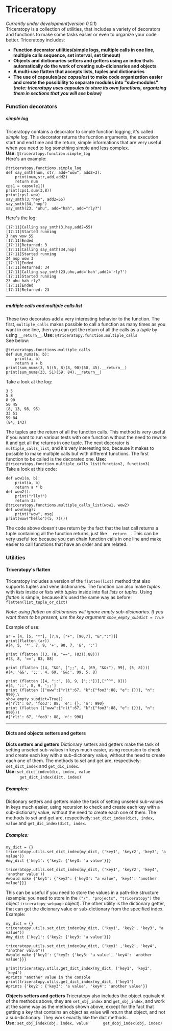 # Triceratopy
_Currently under development_(*version 0.0.1*)  
Triceratopy is a collection of utilities, that includes a variety of decorators and functions to make some tasks easier or even to organize your code better. Triceratopy includes:  
- **Function decorator utilities(simple logs, multiple calls in one line, multiple calls sequence, set interval, set timeout)**
- **Objects and dictionaries setters and getters using an index thats automatically do the work of creating sub-dicionaries and objects**
- **A multi-use flatten that accepts lists, tuples and dictionaries**
- **The use of capsules(_see capsules_) to make code organization easier and create the possibility to separate modules into "sub-modules" _(note: triceratopy uses capsules to store its own functions, organizing them in sections that you will see below)_**
### Function decorators
##### **simple log**
Triceratopy contains a decorator to simple function logging, it's called *simple log*. This decorator returns the fucntion arguments, the execution start and end time and the return, simple informations that are very useful when you need to log something simple and less complex.  
**Use:** `@triceratopy.function.simple_log`  
Here's an example:

    @triceratopy.functions.simple_log
    def say_smth(num, str, add="wow", add2=3):
        print(num,str,add,add2)
        return num
    cps1 = capsule1()
    print(cps1.sum(3,8))
    print(cps1.wow)
    say_smth(3,"hey", add2=55)
    say_smth(34,"nop")
    say_smth(23, "uhu", add="hah", add="rly?")

Here's the log:

    [17:11]Calling say_smth(3,hey,add2=55)
    [17:11]Started running
    3 hey wow 55
    [17:11]Ended
    [17:11]Returned: 3
    [17:11]Calling say_smth(34,nop)
    [17:11]Started running
    34 nop wow 3
    [17:11]Ended
    [17:11]Returned: 34
    [17:11]Calling say_smth(23,uhu,add='hah',add2='rly?')
    [17:11]Started running
    23 uhu hah rly?
    [17:11]Ended
    [17:11]Returned: 23
___
##### **multiple calls and multiple calls list**
These two decoratos add a very interesting behavior to the function. The first, `multiple_calls` makes possible to call a function as many times as you want in one line, then you can get the return of all the calls as a _tuple_ by using `__return__`.
**Use:** `@triceratopy.function.multiple_calls`  
See below:

    @triceratopy.functions.multiple_calls
    def sum_nums(a, b):
        print(a, b)
        return a + b
    print(sum_nums(3, 5)(5, 8)(8, 90)(50, 45).__return__)
    print(sum_nums(33, 51)(59, 84).__return__)
Take a look at the log:

    3 5
    5 8
    8 90
    50 45
    (8, 13, 98, 95)
    33 51
    59 84
    (84, 143)
The tuples are the return of all the function calls. This method is very useful if you want to run various tests with one function without the need to rewrite it and get all the returns in one tuple.
The next decorator is `multiple_calls_list`, and it's very interesting too, because it makes to possible to make multiple calls but with different functions. The first function to be called is the decorated one.
**Use:** `@triceratopy.function.multiple_calls_list(function2, function3)`  
Take a look at this code:

    def wow1(a, b):
        print(a, b)
        return a * b
    def wow2():
        print("rlly?")
        return 33
    @triceratopy.functions.multiple_calls_list(wow1, wow2)
    def wow(msg):
        print("wow", msg) 
    print(wow("hello")(5, 7)())
The code above doesn't use return by the fact that the last call returns a tuple containing all the function returns, just like `__return__`. This can be very useful too because you can chain function calls in one line and make easier to call functions that have an order and are related.
### Utilities
#### Triceratopy's flatten
Triceratopy includes a version of the `flatten(list)` method that also supports tuples and vene dictionaries. The function can also make _tuples_ with _lists_ inside or _lists_ with _tuples_ inside into flat _lists_ or _tuples_. Using _flatten_ is simple, because it's used the same way as before:  
`flatten(list_tuple_or_dict)`  
  
_Note: using flatten on dictionaries will ignore empty sub-dicionaries. If you want them to be present, use the key argument `show_empty_subdict = True`_  
  
Example of use:  
  
    ar = [4, [5, "*"], [7,9, ["+", [90,7], "&",":"]]]
    print(flatten (ar))
    #[4, 5, '*', 7, 9, '+', 90, 7, '&', ':']
    
    print (flatten ((3, (8, "==", (83)),88)))
    #(3, 8, '==', 83, 88)
    
    print (flatten ((4, "&&", [";;", 4, (69, "&&:"), 99], (5, 8))))
    #(4, '&&', ';;', 4, 69, '&&:', 99, 5, 8)
    
    print (flatten ([4, "::", (8, 9, [";;"])],["^^", 8]))
    #[4, '::', 8, 9, ';;']
    print (flatten ({"oww":{"rlt":67, "k":{"foo3":88, "e": {}}}, "n": 990},\
    show_empty_subdict=True))
    #{'rlt': 67, 'foo3': 88, 'e': {}, 'n': 990}
    print (flatten ({"oww":{"rlt":67, "k":{"foo3":88, "e": {}}}, "n": 990}))
    #{'rlt': 67, 'foo3': 88, 'n': 990}
___
#### Dicts and objects setters and getters
**Dicts setters and getters**
Dictionary setters and getters make the task of setting unseted sub-values in keys much easier, using recursion to check and create each key with a sub-dictionary value, without the need to create each one of them. The methods to set and get are, respectively: `set_dict_index` and `get_dic_index`.  
**Use:** `set_dict_index(dic, index, value`  
&nbsp;&nbsp;&nbsp;&nbsp;&nbsp;&nbsp;&nbsp;&nbsp;&nbsp;&nbsp;&nbsp;`get_dict_index(dict, index)`
##### Examples:
Dictionary setters and getters make the task of setting unseted sub-values in keys much easier, using recursion to check and create each key with a sub-dictionary value, without the need to create each one of them. The methods to set and get are, respectively: `set_dict_index(dict, index, value` and `get_dic_index(dict, index`.
##### Examples: 
    my_dict = {}
    triceratopy.utils.set_dict_index(my_dict, ('key1', 'keyr2', 'key3', 'a value'))
    #my_dict {'key1': {'key2: {'key3: 'a value'}}}
    
    triceratopy.utils.set_dict_index(my_dict, ('key1', 'keyr2', 'key4', 'another value')) 
    #would make {'key1': {'key2': {'key3': "a value", 'key4': "another value"}}}
    
This can be useful if you need to store the values in a path-like structure (example: you need to store in the `("/", "projects", "triceratopy")` the object `triceratopy_webpage` object). The other utility is the dictionary getter, that can get the dicionary value or sub-dictionary from the specified index. Example:
   
    my_dict = {}
    triceratopy.utils.set_dict_index(my_dict, ('key1', 'key2', 'key3', "a value"))
    #my_dict {'key1': {'key2: {'key3: 'a value'}}}
    
    triceratopy.utils.set_dict_index(my_dict, ('key1' ,'key2', 'key4', "another value")) 
    #would make {'key1': {'key2: {'key3: 'a value', 'key4': 'another value'}}}
    
    print(triceratopy.utils.get_dict_index(my_dict, ('key1', 'key2', 'key4')
    #prints "another value in the console
    print(triceratopy.utils.get_dict_index(my_dict, ('key1')
    #prints {'key2': {'key3': 'a value', 'key4': 'another value'}}
**Objects setters and getters**
Triceratopy also includes the object equivalent of the methods above, they are `set_obj_index` and `get_obj_index`, and work at the same way as the methods shown above, except for the fact that getting a key that contains an object as value will return that object, and not a sub-dictionary. They work exactly like the dict methods.  
**Use:** `set_obj_index(obj, index, value`
&nbsp;&nbsp;&nbsp;&nbsp;&nbsp;&nbsp;&nbsp;&nbsp;&nbsp;&nbsp;&nbsp;`get_dobj_index(obj, index)`
 


